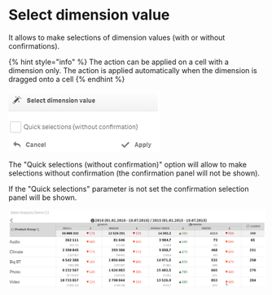 # Select dimension value

It allows to make selections of dimension values \(with or without confirmations\).

{% hint style="info" %}
The action can be applied on a cell with a dimension only. The action is applied automatically when the dimension is dragged onto a cell
{% endhint %}

![](../.gitbook/assets/selectdimensionvalue.png)

The "Quick selections \(without confirmation\)" option will allow to make selections without confirmation \(the confirmation panel will not be shown\).

If the "Quick selections" parameter is not set the confirmation selection panel will be shown.

![](../.gitbook/assets/2019-04-24_11-31-41.gif)



